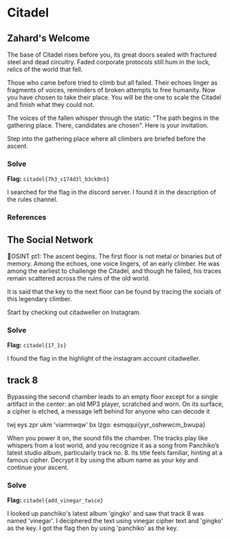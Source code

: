 # Citadel

## Zahard's Welcome
The base of Citadel rises before you, its great doors sealed with fractured steel and dead circuitry. 
Faded corporate protocols still hum in the lock, relics of the world that fell.

Those who came before tried to climb but all failed. Their echoes linger as fragments of voices, reminders of broken attempts to free humanity. 
Now you have chosen to take their place. You will be the one to scale the Citadel and finish what they could not.

The voices of the fallen whisper through the static: "The path begins in the gathering place. There, candidates are chosen". Here is your invitation.

Step into the gathering place where all climbers are briefed before the ascent.

### Solve
**Flag:** `citadel{7h3_c174d3l_b3ck0n5}`

I searched for the flag in the discord server. I found it in the description of the rules channel.

### References

## The Social Network
🗼OSINT pt1: The ascent begins. The first floor is not metal or binaries but of memory. 
Among the echoes, one voice lingers, of an early climber. 
He was among the earliest to challenge the Citadel, and though he failed, his traces remain scattered across the ruins of the old world.

It is said that the key to the next floor can be found by tracing the socials of this legendary climber.

Start by checking out citadweller on Instagram.

### Solve
**Flag:** `citadel{17_1s}`

I found the flag in the highlight of the instagram account citadweller.

## track 8
Bypassing the second chamber leads to an empty floor except for a single artifact in the center: an old MP3 player, scratched and worn. 
On its surface, a cipher is etched, a message left behind for anyone who can decode it

twj eys zpr ukm 'viamnwqw' bx lzgo: esmqqui{yyr_oshwwcm_bwupa}

When you power it on, the sound fills the chamber. The tracks play like whispers from a lost world, 
and you recognize it as a song from Panchiko’s latest studio album, 
particularly track no. 8. Its title feels familiar, hinting at a famous cipher. 
Decrypt it by using the album name as your key and continue your ascent.

### Solve
**Flag:** `citadel{add_vinegar_twice}`

I looked up panchiko's latest album 'gingko' and saw that track 8 was named 'vinegar'. I deciphered the text using vinegar cipher text and 'gingko' as the key. 
I got the flag then by using 'panchiko' as the key.


